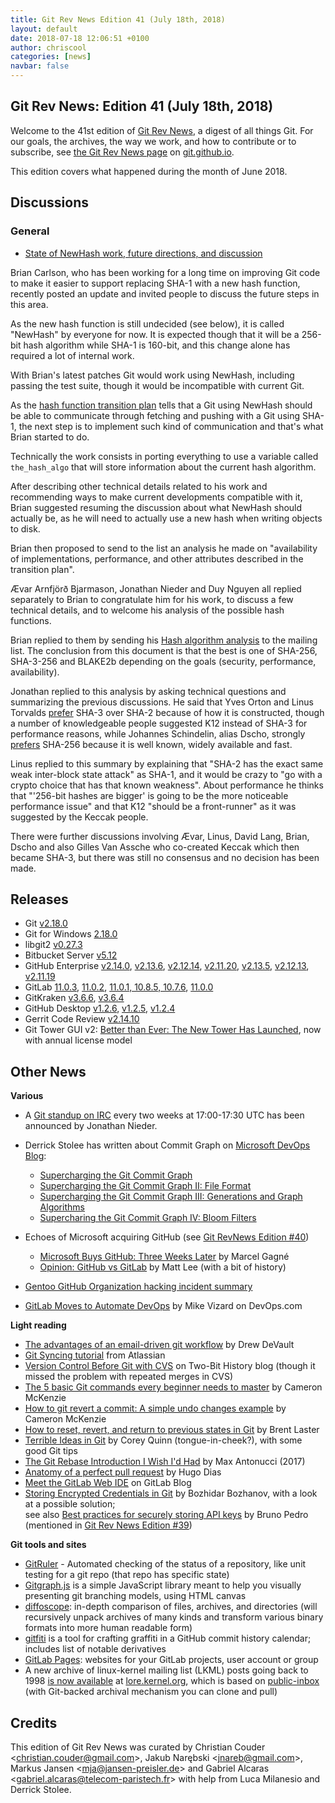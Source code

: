 ```yaml
---
title: Git Rev News Edition 41 (July 18th, 2018)
layout: default
date: 2018-07-18 12:06:51 +0100
author: chriscool
categories: [news]
navbar: false
---
```


## Git Rev News: Edition 41 (July 18th, 2018)

Welcome to the 41st edition of [Git Rev News](https://git.github.io/rev_news/rev_news/),
a digest of all things Git. For our goals, the archives, the way we work, and how to contribute or to
subscribe, see [the Git Rev News page](https://git.github.io/rev_news/rev_news/) on [git.github.io](http://git.github.io).

This edition covers what happened during the month of June 2018.

## Discussions


### General

* [State of NewHash work, future directions, and discussion](https://public-inbox.org/git/87fu1vwt11.fsf@evledraar.gmail.com)

Brian Carlson, who has been working for a long time on improving Git
code to make it easier to support replacing SHA-1 with a new hash
function, recently posted an update and invited people to discuss the
future steps in this area.

As the new hash function is still undecided (see below), it is called
"NewHash" by everyone for now. It is expected though that it will be a
256-bit hash algorithm while SHA-1 is 160-bit, and this change alone
has required a lot of internal work.

With Brian's latest patches Git would work using NewHash, including
passing the test suite, though it would be incompatible with current
Git.

As the [hash function transition plan](https://github.com/git/git/blob/master/Documentation/technical/hash-function-transition.txt)
tells that a Git using NewHash should be able to communicate through
fetching and pushing with a Git using SHA-1, the next step is to
implement such kind of communication and that's what Brian started to
do.

Technically the work consists in porting everything to use a variable
called `the_hash_algo` that will store information about the current
hash algorithm.

After describing other technical details related to his work and
recommending ways to make current developments compatible with it,
Brian suggested resuming the discussion about what NewHash should
actually be, as he will need to actually use a new hash when writing
objects to disk.

Brian then proposed to send to the list an analysis he made on
"availability of implementations, performance, and other attributes
described in the transition plan".

Ævar Arnfjörð Bjarmason, Jonathan Nieder and Duy Nguyen all replied
separately to Brian to congratulate him for his work, to discuss a few
technical details, and to welcome his analysis of the possible hash
functions.

Brian replied to them by sending his [Hash algorithm analysis](https://public-inbox.org/git/20180609224913.GC38834@genre.crustytoothpaste.net/)
to the mailing list. The conclusion from this document is that the
best is one of SHA-256, SHA-3-256 and BLAKE2b depending on the goals
(security, performance, availability).

Jonathan replied to this analysis by asking technical questions and
summarizing the previous discussions. He said that Yves Orton and
Linus Torvalds
[prefer](https://public-inbox.org/git/CA+55aFwUn0KibpDQK2ZrxzXKOk8-aAub2nJZQqKCpq1ddhDcMQ@mail.gmail.com/)
SHA-3 over SHA-2 because of how it is constructed, though a number of
knowledgeable people suggested K12 instead of SHA-3 for performance
reasons, while Johannes Schindelin, alias Dscho, strongly
[prefers](https://public-inbox.org/git/alpine.DEB.2.21.1.1706151122180.4200@virtualbox/)
SHA-256 because it is well known, widely available and fast.

Linus replied to this summary by explaining that "SHA-2 has the exact
same weak inter-block state attack" as SHA-1, and it would be crazy to
"go with a crypto choice that has that known weakness". About
performance he thinks that "'256-bit hashes are bigger' is going to be
the more noticeable performance issue" and that K12 "should be a
front-runner" as it was suggested by the Keccak people.

There were further discussions involving Ævar, Linus, David Lang,
Brian, Dscho and also Gilles Van Assche who co-created Keccak which
then became SHA-3, but there was still no consensus and no decision
has been made.

<!---
### Reviews
-->

<!---
### Support
-->

<!---
## Developer Spotlight:
-->

## Releases

+ Git [v2.18.0](https://public-inbox.org/git/xmqqbmc4szxc.fsf@gitster-ct.c.googlers.com/)
+ Git for Windows [2.18.0](https://public-inbox.org/git/20180622115913.14184-1-johannes.schindelin@gmx.de)
+ libgit2 [v0.27.3](https://github.com/libgit2/libgit2/releases/tag/v0.27.3)
+ Bitbucket Server [v5.12](https://confluence.atlassian.com/bitbucketserver/bitbucket-server-release-notes-872139866.html)
+ GitHub Enterprise [v2.14.0](https://enterprise.github.com/releases/2.14.0),
[v2.13.6](https://enterprise.github.com/releases/2.13.6),
[v2.12.14](https://enterprise.github.com/releases/2.12.14),
[v2.11.20](https://enterprise.github.com/releases/2.11.20),
[v2.13.5](https://enterprise.github.com/releases/2.13.5),
[v2.12.13](https://enterprise.github.com/releases/2.12.13),
[v2.11.19](https://enterprise.github.com/releases/2.11.19)
+ GitLab [11.0.3](https://about.gitlab.com/2018/07/05/gitlab-11-0-3-released/),
[11.0.2](https://about.gitlab.com/2018/06/27/gitlab-11-0-2-released/),
[11.0.1, 10.8.5, 10.7.6](https://about.gitlab.com/2018/06/25/security-release-gitlab-11-dot-0-dot-1-released/),
[11.0.0](https://about.gitlab.com/2018/06/22/gitlab-11-0-released/)
+ GitKraken [v3.6.6](https://support.gitkraken.com/release-notes/current),
[v3.6.4](https://support.gitkraken.com/release-notes/current)
+ GitHub Desktop [v1.2.6](https://desktop.github.com/release-notes/),
[v1.2.5](https://desktop.github.com/release-notes/),
[v1.2.4](https://desktop.github.com/release-notes/)
+ Gerrit Code Review [v2.14.10](https://www.gerritcodereview.com/2.14.html#21410)
+ Git Tower GUI v2: [Better than Ever: The New Tower Has Launched](https://www.git-tower.com/blog/the-new-tower-has-launched-2018), now with annual license model

## Other News

__Various__

* A [Git standup on IRC](https://public-inbox.org/git/20180713170018.GA139708@aiede.svl.corp.google.com/)
  every two weeks at 17:00-17:30 UTC has been announced by Jonathan Nieder.

* Derrick Stolee has written about Commit Graph on [Microsoft DevOps Blog](https://blogs.msdn.microsoft.com/devops/):

  - [Supercharging the Git Commit Graph](https://blogs.msdn.microsoft.com/devops/2018/06/25/supercharging-the-git-commit-graph/)
  - [Supercharging the Git Commit Graph II: File Format](https://blogs.msdn.microsoft.com/devops/2018/07/02/supercharging-the-git-commit-graph-ii-file-format/)
  - [Supercharging the Git Commit Graph III: Generations and Graph Algorithms](https://blogs.msdn.microsoft.com/devops/2018/07/09/supercharging-the-git-commit-graph-iii-generations/)
  - [Supercharing the Git Commit Graph IV: Bloom Filters](https://blogs.msdn.microsoft.com/devops/2018/07/16/super-charging-the-git-commit-graph-iv-bloom-filters/)

* Echoes of Microsoft acquiring GitHub (see [Git RevNews Edition #40](https://git.github.io/rev_news/2018/06/20/edition-40/))

  - [Microsoft Buys GitHub: Three Weeks Later](https://www.linuxjournal.com/content/microsoft-buys-github-three-weeks-later) by Marcel Gagné
  - [Opinion: GitHub vs GitLab](https://www.linuxjournal.com/content/opinion-github-vs-gitlab) by Matt Lee (with a bit of history)

* [Gentoo GitHub Organization hacking incident summary](https://wiki.gentoo.org/wiki/Project:Infrastructure/Incident_Reports/2018-06-28_Github)
* [GitLab Moves to Automate DevOps](https://devops.com/gitlab-moves-to-automate-devops/) by Mike Vizard on DevOps.com 

__Light reading__

* [The advantages of an email-driven git workflow](https://drewdevault.com/2018/07/02/Email-driven-git.html) by Drew DeVault
* [Git Syncing tutorial](https://www.atlassian.com/git/tutorials/syncing) from Atlassian
* [Version Control Before Git with CVS](https://twobithistory.org/2018/07/07/cvs.html) on Two-Bit History blog (though it missed the problem with repeated merges in CVS)
* [The 5 basic Git commands every beginner needs to master](https://www.theserverside.com/tutorial/Five-basic-Git-commands-every-beginner-needs-to-know) by Cameron McKenzie
* [How to git revert a commit: A simple undo changes example](https://www.theserverside.com/tutorial/How-to-git-revert-a-commit-A-simple-undo-changes-example) by Cameron McKenzie
* [How to reset, revert, and return to previous states in Git](https://opensource.com/article/18/6/git-reset-revert-rebase-commands) by Brent Laster
* [Terrible Ideas in Git](https://www.linuxjournal.com/content/terrible-ideas-git) by Corey Quinn (tongue-in-cheek?), with some good Git tips
* [The Git Rebase Introduction I Wish I'd Had](https://dev.to/maxwell_dev/the-git-rebase-introduction-i-wish-id-had) by Max Antonucci (2017)
* [Anatomy of a perfect pull request](https://opensource.com/article/18/6/anatomy-perfect-pull-request) by Hugo Dias
* [Meet the GitLab Web IDE](https://about.gitlab.com/2018/06/15/introducing-gitlab-s-integrated-development-environment/) on GitLab Blog
* [Storing Encrypted Credentials in Git](https://dzone.com/articles/storing-encrypted-credentials-in-git) by Bozhidar Bozhanov, with a look at a possible solution;  
  see also [Best practices for securely storing API keys](https://medium.freecodecamp.org/how-to-securely-store-api-keys-4ff3ea19ebda) by Bruno Pedro (mentioned in [Git Rev News Edition #39](https://git.github.io/rev_news/2018/05/16/edition-39/))

__Git tools and sites__

* [GitRuler](https://github.com/rcraggs/gitruler) - Automated checking of the status of a repository, like unit testing for a git repo (that repo has specific state)
* [Gitgraph.js](http://gitgraphjs.com/) is a simple JavaScript library meant to help you visually presenting git branching models, using HTML canvas
* [diffoscope](https://diffoscope.org/): in-depth comparison of files, archives, and directories (will recursively unpack archives of many kinds and transform various binary formats into more human readable form)
* [gitfiti](https://github.com/gelstudios/gitfiti) is a tool for crafting graffiti in a GitHub commit history calendar; includes list of notable derivatives
* [GitLab Pages](https://about.gitlab.com/features/pages/): websites for your GitLab projects, user account or group
* A new archive of linux-kernel mailing list (LKML) posts going back to 1998 [is now available](https://www.kernel.org/lore.html) at [lore.kernel.org](https://lore.kernel.org/lkml/), which is based on [public-inbox](https://public-inbox.org/design_notes.html) (with Git-backed archival mechanism you can clone and pull)

## Credits

This edition of Git Rev News was curated by
Christian Couder &lt;<christian.couder@gmail.com>&gt;,
Jakub Narębski &lt;<jnareb@gmail.com>&gt;,
Markus Jansen &lt;<mja@jansen-preisler.de>&gt; and
Gabriel Alcaras &lt;<gabriel.alcaras@telecom-paristech.fr>&gt;
with help from Luca Milanesio and Derrick Stolee.
